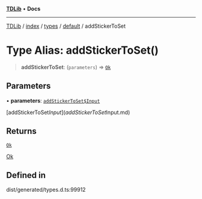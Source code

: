 [**TDLib**](../../../../../../README.md) • **Docs**

***

[TDLib](../../../../../../modules.md) / [index](../../../../../README.md) / [types](../../../README.md) / [default](../README.md) / addStickerToSet

# Type Alias: addStickerToSet()

> **addStickerToSet**: (`parameters`) => [`Ok`](Ok.md)

## Parameters

• **parameters**: [`addStickerToSet$Input`](addStickerToSet$Input.md)

[addStickerToSet$Input](addStickerToSet$Input.md)

## Returns

[`Ok`](Ok.md)

[Ok](Ok.md)

## Defined in

dist/generated/types.d.ts:99912
